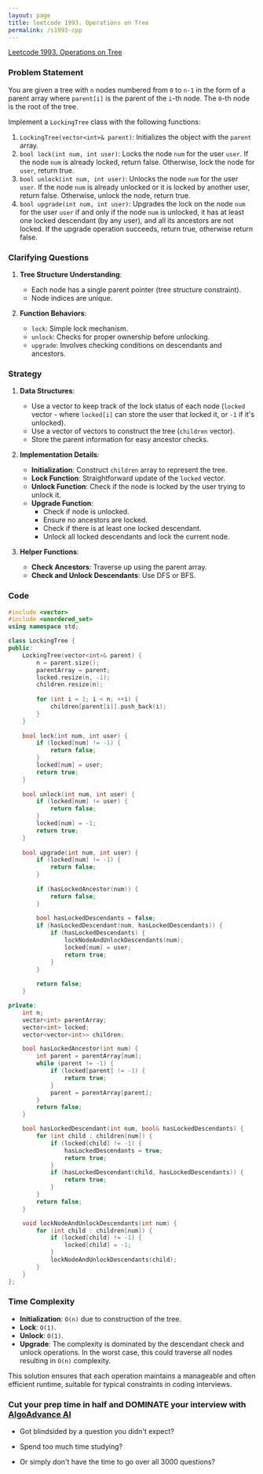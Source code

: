 ```yaml
---
layout: page
title: leetcode 1993. Operations on Tree
permalink: /s1993-cpp
---
```

[Leetcode 1993. Operations on Tree](https://algoadvance.github.io/algoadvance/l1993)
### Problem Statement

You are given a tree with `n` nodes numbered from `0` to `n-1` in the form of a parent array where `parent[i]` is the parent of the `i`-th node. The `0`-th node is the root of the tree.

Implement a `LockingTree` class with the following functions:

1. `LockingTree(vector<int>& parent)`: Initializes the object with the `parent` array.
2. `bool lock(int num, int user)`: Locks the node `num` for the user `user`. If the node `num` is already locked, return false. Otherwise, lock the node for `user`, return true.
3. `bool unlock(int num, int user)`: Unlocks the node `num` for the user `user`. If the node `num` is already unlocked or it is locked by another user, return false. Otherwise, unlock the node, return true.
4. `bool upgrade(int num, int user)`: Upgrades the lock on the node `num` for the user `user` if and only if the node `num` is unlocked, it has at least one locked descendant (by any user), and all its ancestors are not locked. If the upgrade operation succeeds, return true, otherwise return false.

### Clarifying Questions

1. **Tree Structure Understanding**: 
   - Each node has a single parent pointer (tree structure constraint).
   - Node indices are unique.

2. **Function Behaviors**:
   - `lock`: Simple lock mechanism.
   - `unlock`: Checks for proper ownership before unlocking.
   - `upgrade`: Involves checking conditions on descendants and ancestors.

### Strategy

1. **Data Structures**:
   - Use a vector to keep track of the lock status of each node (`locked` vector - where `locked[i]` can store the user that locked it, or `-1` if it's unlocked).
   - Use a vector of vectors to construct the tree (`children` vector).
   - Store the parent information for easy ancestor checks.
   
2. **Implementation Details**:
   - **Initialization**: Construct `children` array to represent the tree.
   - **Lock Function**: Straightforward update of the `locked` vector.
   - **Unlock Function**: Check if the node is locked by the user trying to unlock it.
   - **Upgrade Function**:
     - Check if node is unlocked.
     - Ensure no ancestors are locked.
     - Check if there is at least one locked descendant.
     - Unlock all locked descendants and lock the current node.

3. **Helper Functions**:
   - **Check Ancestors**: Traverse up using the parent array.
   - **Check and Unlock Descendants**: Use DFS or BFS.

### Code

```cpp
#include <vector>
#include <unordered_set>
using namespace std;

class LockingTree {
public:
    LockingTree(vector<int>& parent) {
        n = parent.size();
        parentArray = parent;
        locked.resize(n, -1);
        children.resize(n);
        
        for (int i = 1; i < n; ++i) {
            children[parent[i]].push_back(i);
        }
    }
    
    bool lock(int num, int user) {
        if (locked[num] != -1) {
            return false;
        }
        locked[num] = user;
        return true;
    }
    
    bool unlock(int num, int user) {
        if (locked[num] != user) {
            return false;
        }
        locked[num] = -1;
        return true;
    }
    
    bool upgrade(int num, int user) {
        if (locked[num] != -1) {
            return false;
        }
        
        if (hasLockedAncestor(num)) {
            return false;
        }
        
        bool hasLockedDescendants = false;
        if (hasLockedDescendant(num, hasLockedDescendants)) {
            if (hasLockedDescendants) {
                lockNodeAndUnlockDescendants(num);
                locked[num] = user;
                return true;
            }
        }
        
        return false;
    }

private:
    int n;
    vector<int> parentArray;
    vector<int> locked;
    vector<vector<int>> children;

    bool hasLockedAncestor(int num) {
        int parent = parentArray[num];
        while (parent != -1) {
            if (locked[parent] != -1) {
                return true;
            }
            parent = parentArray[parent];
        }
        return false;
    }

    bool hasLockedDescendant(int num, bool& hasLockedDescendants) {
        for (int child : children[num]) {
            if (locked[child] != -1) {
                hasLockedDescendants = true;
                return true;
            }
            if (hasLockedDescendant(child, hasLockedDescendants)) {
                return true;
            }
        }
        return false;
    }

    void lockNodeAndUnlockDescendants(int num) {
        for (int child : children[num]) {
            if (locked[child] != -1) {
                locked[child] = -1;
            }
            lockNodeAndUnlockDescendants(child);
        }
    }
};
```

### Time Complexity

- **Initialization**: `O(n)` due to construction of the tree.
- **Lock**: `O(1)`.
- **Unlock**: `O(1)`.
- **Upgrade**: The complexity is dominated by the descendant check and unlock operations. In the worst case, this could traverse all nodes resulting in `O(n)` complexity.

This solution ensures that each operation maintains a manageable and often efficient runtime, suitable for typical constraints in coding interviews.


### Cut your prep time in half and DOMINATE your interview with [AlgoAdvance AI](https://algoAdvance.com)

- Got blindsided by a question you didn't expect?

- Spend too much time studying?

- Or simply don't have the time to go over all 3000 questions?


